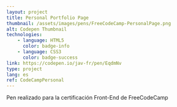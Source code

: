 ```yaml
---
layout: project
title: Personal Portfolio Page
thumbnail: /assets/images/pens/FreeCodeCamp-PersonalPage.png
alt: Codepen Thumbnail
technologies: 
    - language: HTML5
      color: badge-info
    - language: CSS3
      color: badge-success
link: https://codepen.io/jav-fr/pen/EqdmNv
type: project
lang: es
ref: CodeCampPersonal
---
```

Pen realizado para la certificación Front-End de FreeCodeCamp
